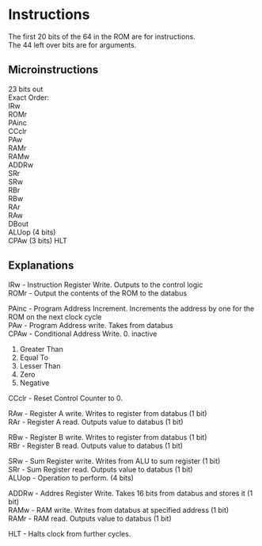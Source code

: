 # Instructions
The first 20 bits of the 64 in the ROM are for instructions.  
The 44 left over bits are for arguments.

## Microinstructions
23 bits out  
Exact Order:  
IRw  
ROMr  
PAinc  
CCclr  
PAw  
RAMr  
RAMw  
ADDRw  
SRr  
SRw  
RBr  
RBw  
RAr  
RAw  
DBout  
ALUop (4 bits)  
CPAw (3 bits)
HLT

## Explanations
IRw - Instruction Register Write. Outputs to the control logic  
ROMr - Output the contents of the ROM to the databus  
  
PAinc - Program Address Increment. Increments the address by one for the ROM on the next clock cycle  
PAw - Program Address write. Takes from databus  
CPAw - Conditional Address Write.
0. inactive
1. Greater Than  
2. Equal To  
3. Lesser Than  
4. Zero
5. Negative
  
CCclr - Reset Control Counter to 0.

RAw - Register A write. Writes to register from databus (1 bit)  
RAr - Register A read. Outputs value to databus (1 bit)  

RBw - Register B write. Writes to register from databus (1 bit)  
RBr - Register B read. Outputs value to databus (1 bit)  

SRw - Sum Register write. Writes from ALU to sum register (1 bit)  
SRr - Sum Register read. Outputs value to databus (1 bit)  
ALUop - Operation to perform. (4 bits)  

ADDRw - Addres Register Write. Takes 16 bits from databus and stores it (1 bit)  
RAMw - RAM write. Writes from databus at specified address (1 bit)  
RAMr - RAM read. Outputs value to databus (1 bit)

HLT - Halts clock from further cycles.